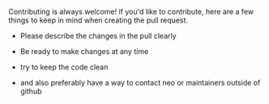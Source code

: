 Contributing is always welcome!
if you'd like to contribute, here are a few things to keep in mind when creating the pull request.

- Please describe the changes in the pull clearly 

- Be ready to make changes at any time

- try to keep the code clean

- and also preferably have a way to contact neo or maintainers outside of github
